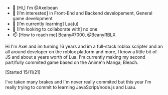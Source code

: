 - 👋 [Hi,] I’m @Axelbean
- 👀 [I’m interested] in Front-End and Backend developement, General game development
- 🌱 [I’m currently learning] Lua(u)
- 💞️ [I’m looking to collaborate with] no one
- 📫 [How to reach me] Beany#7000, @BeanyRBLX

Hi I'm Axel and im turning 16 years and im a full-stack roblox scripter and an all around developer on the roblox platform and more, I know a little bit of JS and about a years worth of Lua. I'm currently making my second part/fully commited game based on the Anime'n Manga, Bleach.

[Started 15/11/21]

I've taken many brakes and I'm never really commited but this year I'm really trying to commit to learning JavaScript/node.js and Luau.

<!---
Axelbean/Axelbean is a ✨ special ✨ repository because its `README.md` (this file) appears on your GitHub profile.
You can click the Preview link to take a look at your changes.
--->
